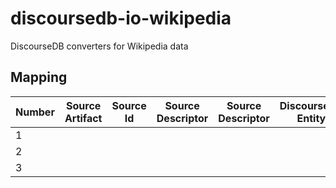 # discoursedb-io-wikipedia
DiscourseDB converters for Wikipedia data

## Mapping

| Number | Source Artifact  | Source Id | Source Descriptor | Source Descriptor | DiscourseDB Entity | DiscourseDB Type |
| ------------- | ------------- | ------------- | ------------- | ------------- | ------------- | ------------- |
| 1  |   |  |  |  |  |  |
| 2  |   |  |  |  |  |  |
| 3  |   |  |  |  |  |  |

